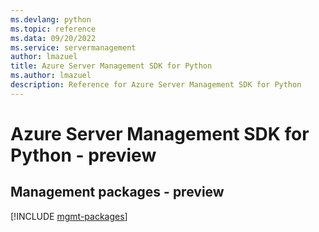 ```yaml
---
ms.devlang: python
ms.topic: reference
ms.data: 09/20/2022
ms.service: servermanagement
author: lmazuel
title: Azure Server Management SDK for Python
ms.author: lmazuel
description: Reference for Azure Server Management SDK for Python
---
```

# Azure Server Management SDK for Python - preview

## Management packages - preview
[!INCLUDE [mgmt-packages](server-management-mgmt-index.md)]
